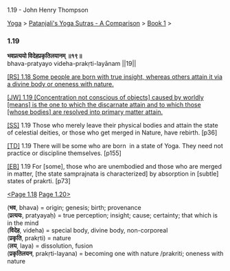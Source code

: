 1.19 - John Henry Thompson 

[Yoga](../../../yoga.md)‎ > ‎[Patanjali's Yoga Sutras - A Comparison](../../patanjani.md)‎ > ‎[Book 1](../book-1.md)‎ > ‎

### 1.19

**भवप्रत्ययो विदेहप्रकृतिलयानम् ॥१९॥**  
bhava-pratyayo videha-prakṛti-layānam ||19||  
  
  
[\[RS\] 1.18 Some people are born with true insight, whereas others attain it via a divine body or oneness with nature.](http://www.ashtangayoga.info/philosophy/yoga-sutra-patanjali/chapter-1/item/bhava-pratyayo-videha-prakriti-layanam/)  
  
[\[JW\] 1.19 \[Concentration not conscious of objects\] caused by worldly \[means\] is the one to which the discarnate attain and to which those \[whose bodies\] are resolved into primary matter attain.](http://books.google.com/books?id=YzFImjtOxUwC&pg=PA43&ci=114%2C644%2C717%2C107&source=bookclip)  
  
[\[SS\]](http://www.amazon.com/Yoga-Sutras-Patanjali-Commentary-Satchidananda/dp/0932040381) 1.19 Those who merely leave their physical bodies and attain the state of celestial deities, or those who get merged in Nature, have rebirth. \[p36\]  
  
[\[TD\]](http://www.amazon.com/Heart-Yoga-Developing-Personal-Practice/dp/089281764X/ref=sr_1_5?ie=UTF8&qid=1326228195&sr=8-5) 1.19 There will be some who are born  in a state of Yoga. They need not practice or discipline themselves. \[p155\]  
  
[\[EB\]](http://www.amazon.com/Yoga-Sutras-Patanjali-Translation-Commentary/dp/0865477361/ref=sr_1_1?ie=UTF8&s=books&qid=1250508322&sr=1-1) 1.19 For \[some\], those who are unembodied and those who are merged in matter, \[the state samprajnata is characterized\] by absorption in \[subtle\] states of prakrti. \[p73\]  
  
  
[<Page 1.18](118.md) [Page 1.20>](120.md)  
  

(**भव**, bhava) = origin; genesis; birth; provenance  
(**प्रत्ययः**, pratyayaḥ) = true perception; insight; cause; certainty; that which is in the mind  
(**विदेह**, videha) = special body, divine body, non-corporeal  
(**प्रकृति**, prakṛti) = nature  
(**लय**, laya) = dissolution, fusion  
(**प्रकृतिलयन**, prakṛti-layana) = becoming one with nature /prakriti; oneness with nature

